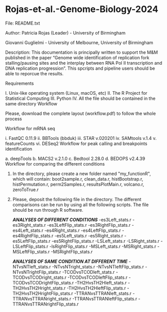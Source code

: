 # Rojas-et-al.-Genome-Biology-2024
File: README.txt

Author: Patricia Rojas (Leader) - University of Birmingham

Giovanni Guglielmi - University of Melbourne, University of Birmingham

Description: This documentation is principally written to support the M&M published in the paper “Genome wide identification of replication fork stalling/pausing sites and the interplay between RNA Pol II transcription and DNA replication progression”. This spcripts and pipeline users should be able to reporcue the results.

Requirements

I.   Unix-like operating system (Linux, macOS, etc) 
II.  The R Project for Statistical Computing
III. Python 
IV.  All the file should be contained in the same directory
Workflow

Please, download the complete layout (workflow.pdf) to follow the whole process

Workflow for mRNA seq

i.   FastQC 0.11.9
ii.  BBTools (bbduk)
iii. STAR  v.020201
iv.  SAMtools v.1.4 
v.   featureCounts
vi.  DESeq2
Workflow for peak calling and breakpoints identification

a. deepTools 
b. MACS2 v.2.1.0
c. Bedtool 2.28.0
d. BEDOPS v2.4.39
Workflow for comparing the different conditions

1. In the directory, please create a new folder named "my_functionR", which will contain:
   boot2sample.r, clean_data.r, histBootstrap.r, histPermutation.r, perm2Samples.r, resultsPlotMain.r, volcano.r, zeroToTrue.r

2. Please, deposit the following file in the directory. The different comparisons can be run by using all the following scripts. The file should be run through R software.
   
   ***ANALYSES OF DIFFERENT CONDITIONS***
   -es3Left_stats.r
   -es3Right_stats.r
   -es3LeftFlip_stats.r
   -es3RightFlip_stats.r
   -es4Left_stats.r
   -es4Right_stats.r
   -es4LeftFlip_stats.r
   -es4RightFlip_stats.r
   -es5Left_stats.r
   -es5Right_stats.r
   -es5LeftFlip_stats.r
   -es5RightFlip_stats.r
   -LSLeft_stats.r
   -LSRight_stats.r
   -LSLeftFlip_stats.r
   -lsRightFlip_stats.r
   -MSLeft_stats.r
   -MSRight_stats.r
   -MSLeftFlip_stats.r
   -MSRightFlip_stats.r
   
   ***ANALYSES OF SAME CONDITION AT DIFFERENT TIME***
   -NTvsNTleft_stats.r
   -NTvsNTright_stats.r
   -NTvsNTleftFlip_stats.r
   -NTvsNTrightFilp_stats.r
   -TCODvsTCODleft_stats.r
   -TCODvsTCODright_stats.r
   -TCODvsTCODleftFlip_stats.r
   -TCODvsTCODrightFlip_stats.r
   -TH2HvsTH2Hleft_stats.r
   -TH2HvsTH2Hright_stats.r
   -TH2HvsTH2HleftFlip_stats.r
   -TH2HvsTH2HrightFlip_stats.r
   -TTRANvsTTRANleft_stats.r
   -TTRANvsTTRANright_stats.r
   -TTRANvsTTRANleftFlip_stats.r
   -TTRANvsTTRANrightFlip_stats.r
